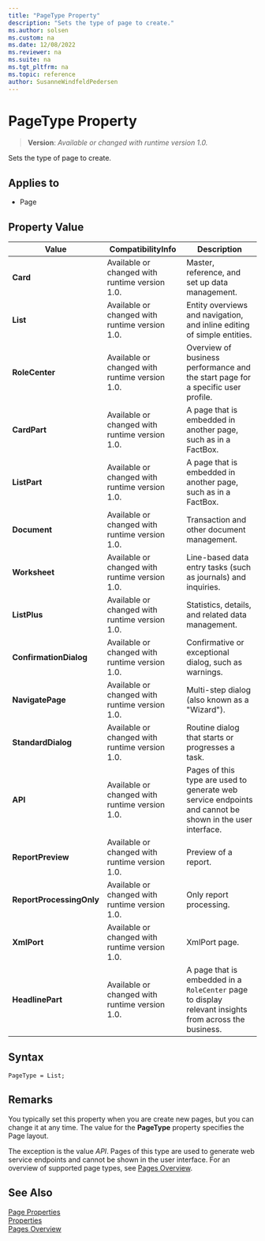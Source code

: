 ```yaml
---
title: "PageType Property"
description: "Sets the type of page to create."
ms.author: solsen
ms.custom: na
ms.date: 12/08/2022
ms.reviewer: na
ms.suite: na
ms.tgt_pltfrm: na
ms.topic: reference
author: SusanneWindfeldPedersen
---
```

[//]: # (START>DO_NOT_EDIT)
[//]: # (IMPORTANT:Do not edit any of the content between here and the END>DO_NOT_EDIT.)
[//]: # (Any modifications should be made in the .xml files in the ModernDev repo.)
# PageType Property
> **Version**: _Available or changed with runtime version 1.0._

Sets the type of page to create.

## Applies to
-   Page

## Property Value

|Value|CompatibilityInfo|Description|
|-----------|-----------|---------------------------------------|
|**Card**|Available or changed with runtime version 1.0.|Master, reference, and set up data management.|
|**List**|Available or changed with runtime version 1.0.|Entity overviews and navigation, and inline editing of simple entities.|
|**RoleCenter**|Available or changed with runtime version 1.0.|Overview of business performance and the start page for a specific user profile.|
|**CardPart**|Available or changed with runtime version 1.0.|A page that is embedded in another page, such as in a FactBox.|
|**ListPart**|Available or changed with runtime version 1.0.|A page that is embedded in another page, such as in a FactBox.|
|**Document**|Available or changed with runtime version 1.0.|Transaction and other document management.|
|**Worksheet**|Available or changed with runtime version 1.0.|Line-based data entry tasks (such as journals) and inquiries.|
|**ListPlus**|Available or changed with runtime version 1.0.|Statistics, details, and related data management.|
|**ConfirmationDialog**|Available or changed with runtime version 1.0.|Confirmative or exceptional dialog, such as warnings.|
|**NavigatePage**|Available or changed with runtime version 1.0.|Multi-step dialog (also known as a "Wizard").|
|**StandardDialog**|Available or changed with runtime version 1.0.|Routine dialog that starts or progresses a task.|
|**API**|Available or changed with runtime version 1.0.|Pages of this type are used to generate web service endpoints and cannot be shown in the user interface.|
|**ReportPreview**|Available or changed with runtime version 1.0.|Preview of a report.|
|**ReportProcessingOnly**|Available or changed with runtime version 1.0.|Only report processing.|
|**XmlPort**|Available or changed with runtime version 1.0.|XmlPort page.|
|**HeadlinePart**|Available or changed with runtime version 1.0.|A page that is embedded in a `RoleCenter` page to display relevant insights from across the business.|

[//]: # (IMPORTANT: END>DO_NOT_EDIT)


## Syntax

```AL
PageType = List;
```

## Remarks  

You typically set this property when you are create new pages, but you can change it at any time. The value for the **PageType** property specifies the Page layout.

The exception is the value *API*. Pages of this type are used to generate web service endpoints and cannot be shown in the user interface. For an overview of supported page types, see [Pages Overview](../devenv-pages-overview.md).

## See Also  

[Page Properties](./devenv-properties.md)  
[Properties](devenv-properties.md)  
[Pages Overview](../devenv-pages-overview.md)